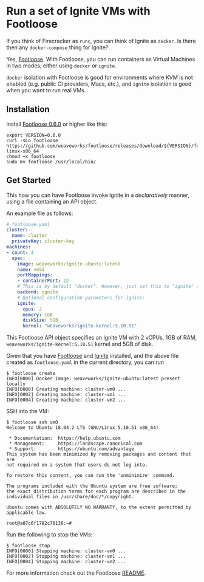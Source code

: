 # Run a set of Ignite VMs with Footloose

If you think of Firecracker as `runc`, you can think of Ignite as `docker`.
Is there then any `docker-compose` thing for Ignite?

Yes, [Footloose](https://github.com/weaveworks/footloose). With Footloose, you can
run containers as Virtual Machines in two modes, either using `docker` or `ignite`.

`docker` isolation with Footloose is good for environments where KVM is not enabled (e.g.
public CI providers, Macs, etc.), and `ignite` isolation is good when you want to run real
VMs.

## Installation

Install [Footloose 0.6.0](https://github.com/weaveworks/footloose/releases/tag/0.6.0) or higher like this:

```shell
export VERSION=0.6.0
curl -sLo footloose https://github.com/weaveworks/footloose/releases/download/${VERSION}/footloose-${VERSION}-linux-x86_64
chmod +x footloose
sudo mv footloose /usr/local/bin/
```

## Get Started

This how you can have Footloose invoke Ignite in a _declaratively_ manner, using a file containing
an API object.

An example file as follows:

```yaml
# footloose.yaml
cluster:
  name: cluster
  privateKey: cluster-key
machines:
- count: 3
  spec:
    image: weaveworks/ignite-ubuntu:latest
    name: vm%d
    portMappings:
    - containerPort: 22
    # This is by default "docker". However, just set this to "ignite" and it'll work with Ignite :)
    backend: ignite
    # Optional configuration parameters for ignite:
    ignite:
      cpus: 2
      memory: 1GB
      diskSize: 5GB
      kernel: "weaveworks/ignite-kernel:5.10.51"
```

This Footloose API object specifies an Ignite VM with 2 vCPUs, 1GB of RAM, `weaveworks/ignite-kernel:5.10.51` kernel and 5GB of disk.

Given that you have [Footloose](https://github.com/weaveworks/footloose#install) and [Ignite](installation.md) installed, and the above file
created as `footloose.yaml` in the current directory, you can run

```console
$ footloose create
INFO[0000] Docker Image: weaveworks/ignite-ubuntu:latest present locally 
INFO[0000] Creating machine: cluster-vm0 ...
INFO[0002] Creating machine: cluster-vm1 ...
INFO[0004] Creating machine: cluster-vm2 ...
```

SSH into the VM:

```console
$ footloose ssh vm0
Welcome to Ubuntu 18.04.2 LTS (GNU/Linux 5.10.51 x86_64)

 * Documentation:  https://help.ubuntu.com
 * Management:     https://landscape.canonical.com
 * Support:        https://ubuntu.com/advantage
This system has been minimized by removing packages and content that are
not required on a system that users do not log into.

To restore this content, you can run the 'unminimize' command.

The programs included with the Ubuntu system are free software;
the exact distribution terms for each program are described in the
individual files in /usr/share/doc/*/copyright.

Ubuntu comes with ABSOLUTELY NO WARRANTY, to the extent permitted by
applicable law.

root@a07c6f1782c70136:~#
```

Run the following to stop the VMs:

```console
$ footloose stop
INFO[0000] Stopping machine: cluster-vm0 ...
INFO[0002] Stopping machine: cluster-vm1 ...
INFO[0004] Stopping machine: cluster-vm2 ...
```

For more information check out the Footloose [README](https://github.com/weaveworks/footloose#footlooseyaml).
